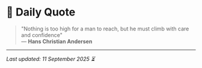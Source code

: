 # 📜 Daily Quote

> "Nothing is too high for a man to reach, but he must climb with care and confidence"  
> — **Hans Christian Andersen**

---

_Last updated: 11 September 2025 ⏳_
